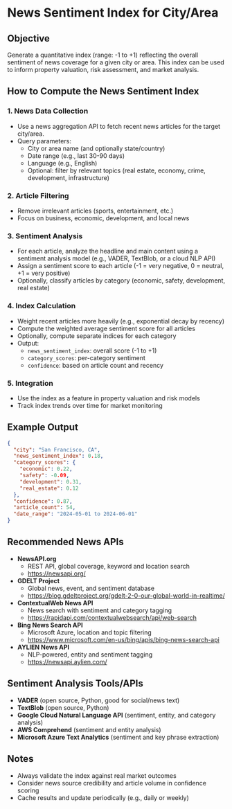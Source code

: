 # News Sentiment Index for City/Area

## Objective
Generate a quantitative index (range: -1 to +1) reflecting the overall sentiment of news coverage for a given city or area. This index can be used to inform property valuation, risk assessment, and market analysis.

## How to Compute the News Sentiment Index

### 1. News Data Collection
- Use a news aggregation API to fetch recent news articles for the target city/area.
- Query parameters:
  - City or area name (and optionally state/country)
  - Date range (e.g., last 30-90 days)
  - Language (e.g., English)
  - Optional: filter by relevant topics (real estate, economy, crime, development, infrastructure)

### 2. Article Filtering
- Remove irrelevant articles (sports, entertainment, etc.)
- Focus on business, economic, development, and local news

### 3. Sentiment Analysis
- For each article, analyze the headline and main content using a sentiment analysis model (e.g., VADER, TextBlob, or a cloud NLP API)
- Assign a sentiment score to each article (-1 = very negative, 0 = neutral, +1 = very positive)
- Optionally, classify articles by category (economic, safety, development, real estate)

### 4. Index Calculation
- Weight recent articles more heavily (e.g., exponential decay by recency)
- Compute the weighted average sentiment score for all articles
- Optionally, compute separate indices for each category
- Output:
  - `news_sentiment_index`: overall score (-1 to +1)
  - `category_scores`: per-category sentiment
  - `confidence`: based on article count and recency

### 5. Integration
- Use the index as a feature in property valuation and risk models
- Track index trends over time for market monitoring

## Example Output
```json
{
  "city": "San Francisco, CA",
  "news_sentiment_index": 0.18,
  "category_scores": {
    "economic": 0.22,
    "safety": -0.09,
    "development": 0.31,
    "real_estate": 0.12
  },
  "confidence": 0.87,
  "article_count": 54,
  "date_range": "2024-05-01 to 2024-06-01"
}
```

## Recommended News APIs
- **NewsAPI.org**
  - REST API, global coverage, keyword and location search
  - https://newsapi.org/
- **GDELT Project**
  - Global news, event, and sentiment database
  - https://blog.gdeltproject.org/gdelt-2-0-our-global-world-in-realtime/
- **ContextualWeb News API**
  - News search with sentiment and category tagging
  - https://rapidapi.com/contextualwebsearch/api/web-search
- **Bing News Search API**
  - Microsoft Azure, location and topic filtering
  - https://www.microsoft.com/en-us/bing/apis/bing-news-search-api
- **AYLIEN News API**
  - NLP-powered, entity and sentiment tagging
  - https://newsapi.aylien.com/

## Sentiment Analysis Tools/APIs
- **VADER** (open source, Python, good for social/news text)
- **TextBlob** (open source, Python)
- **Google Cloud Natural Language API** (sentiment, entity, and category analysis)
- **AWS Comprehend** (sentiment and entity analysis)
- **Microsoft Azure Text Analytics** (sentiment and key phrase extraction)

## Notes
- Always validate the index against real market outcomes
- Consider news source credibility and article volume in confidence scoring
- Cache results and update periodically (e.g., daily or weekly)
